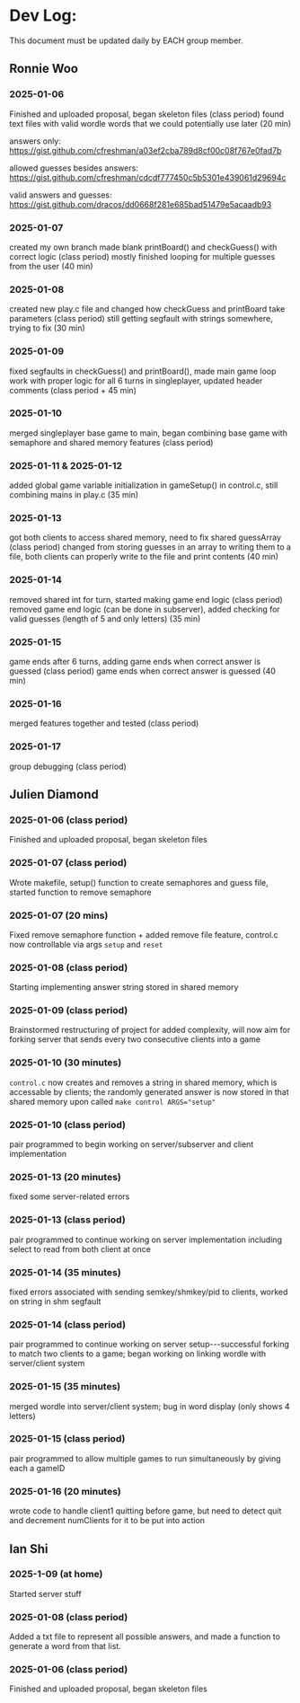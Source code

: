 # Dev Log:

This document must be updated daily by EACH group member.

## Ronnie Woo

### 2025-01-06
Finished and uploaded proposal, began skeleton files (class period)
found text files with valid wordle words that we could potentially use later (20 min)

answers only: https://gist.github.com/cfreshman/a03ef2cba789d8cf00c08f767e0fad7b

allowed guesses besides answers: https://gist.github.com/cfreshman/cdcdf777450c5b5301e439061d29694c 

valid answers and guesses: https://gist.github.com/dracos/dd0668f281e685bad51479e5acaadb93

### 2025-01-07
created my own branch
made blank printBoard() and checkGuess() with correct logic (class period)
mostly finished looping for multiple guesses from the user (40 min)

### 2025-01-08
created new play.c file and changed how checkGuess and printBoard take parameters (class period)
still getting segfault with strings somewhere, trying to fix (30 min)

### 2025-01-09
fixed segfaults in checkGuess() and printBoard(), made main game loop work with proper logic for all 6 turns in singleplayer, updated header comments (class period + 45 min)

### 2025-01-10
merged singleplayer base game to main, began combining base game with semaphore and shared memory features (class period)

### 2025-01-11 & 2025-01-12
added global game variable initialization in gameSetup() in control.c, still combining mains in play.c (35 min)

### 2025-01-13
got both clients to access shared memory, need to fix shared guessArray (class period)
changed from storing guesses in an array to writing them to a file, both clients can properly write to the file and print contents (40 min)

### 2025-01-14
removed shared int for turn, started making game end logic (class period)
removed game end logic (can be done in subserver), added checking for valid guesses (length of 5 and only letters) (35 min)

### 2025-01-15
game ends after 6 turns, adding game ends when correct answer is guessed (class period)
game ends when correct answer is guessed (40 min)

### 2025-01-16
merged features together and tested (class period)

### 2025-01-17
group debugging (class period)

## Julien Diamond

### 2025-01-06 (class period)
Finished and uploaded proposal, began skeleton files

### 2025-01-07 (class period)
Wrote makefile, setup() function to create semaphores and guess file, started function to remove semaphore

### 2025-01-07 (20 mins)
Fixed remove semaphore function + added remove file feature, control.c now controllable via args `setup` and `reset`

### 2025-01-08 (class period)
Starting implementing answer string stored in shared memory

### 2025-01-09 (class period)
Brainstormed restructuring of project for added complexity, will now aim for forking server that sends every two consecutive clients into a game

### 2025-01-10 (30 minutes)
`control.c` now creates and removes a string in shared memory, which is accessable by clients; the randomly generated answer is now stored in that shared memory upon called `make control ARGS="setup"`

### 2025-01-10 (class period)
pair programmed to begin working on server/subserver and client implementation

### 2025-01-13 (20 minutes)
fixed some server-related errors

### 2025-01-13 (class period)
pair programmed to continue working on server implementation including select to read from both client at once

### 2025-01-14 (35 minutes)
fixed errors associated with sending semkey/shmkey/pid to clients, worked on string in shm segfault

### 2025-01-14 (class period)
pair programmed to continue working on server setup---successful forking to match two clients to a game; began working on linking wordle with server/client system

### 2025-01-15 (35 minutes)
merged wordle into server/client system; bug in word display (only shows 4 letters)

### 2025-01-15 (class period)
pair programmed to allow multiple games to run simultaneously by giving each a gameID

### 2025-01-16 (20 minutes)
wrote code to handle client1 quitting before game, but need to detect quit and decrement numClients for it to be put into action

## Ian Shi

### 2025-1-09 (at home)
Started server stuff

### 2025-01-08 (class period)

Added a txt file to represent all possible answers, and made a function to generate a word from that list.

### 2025-01-06 (class period)
Finished and uploaded proposal, began skeleton files
